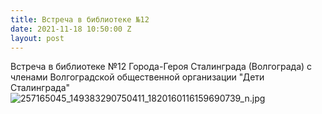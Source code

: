 ```yaml
---
title: Встреча в библиотеке №12
date: 2021-11-18 10:50:00 Z
layout: post
---
```


Встреча в библиотеке №12 Города-Героя Сталинграда (Волгограда) с членами Волгоградской общественной организации "Дети Сталинграда"
![257165045_149383290750411_1820160116159690739_n.jpg](/uploads/257165045_149383290750411_1820160116159690739_n.jpg)